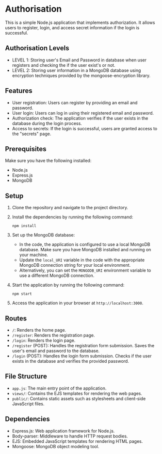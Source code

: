 # Authorisation

This is a simple Node.js application that implements authorization. It allows users to register, login, and access secret information if the login is successful.

## Authorisation Levels

- LEVEL 1: Storing user's Email and Password in database when user registers and checking the if the user exist's or not.
- LEVEL 2: Storing user information in a MongoDB database using encryption techniques provided by the mongoose-encryption library.

## Features

- User registration: Users can register by providing an email and password.
- User login: Users can log in using their registered email and password.
- Authorization check: The application verifies if the user exists in the database during the login process.
- Access to secrets: If the login is successful, users are granted access to the "secrets" page.

## Prerequisites

Make sure you have the following installed:

- Node.js
- Express.js
- MongoDB

## Setup

1. Clone the repository and navigate to the project directory.

2. Install the dependencies by running the following command:
   ```
   npm install
   ```

3. Set up the MongoDB database:
   - In the code, the application is configured to use a local MongoDB database. Make sure you have MongoDB installed and running on your machine.
   - Update the `local_URI` variable in the code with the appropriate MongoDB connection string for your local environment.
   - Alternatively, you can set the `MONGODB_URI` environment variable to use a different MongoDB connection.

4. Start the application by running the following command:
   ```
   npm start
   ```

5. Access the application in your browser at `http://localhost:3000`.

## Routes

- `/`: Renders the home page.
- `/register`: Renders the registration page.
- `/login`: Renders the login page.
- `/register` (POST): Handles the registration form submission. Saves the user's email and password to the database.
- `/login` (POST): Handles the login form submission. Checks if the user exists in the database and verifies the provided password.

## File Structure

- `app.js`: The main entry point of the application.
- `views/`: Contains the EJS templates for rendering the web pages.
- `public/`: Contains static assets such as stylesheets and client-side JavaScript files.

## Dependencies

- Express.js: Web application framework for Node.js.
- Body-parser: Middleware to handle HTTP request bodies.
- EJS: Embedded JavaScript templates for rendering HTML pages.
- Mongoose: MongoDB object modeling tool.
